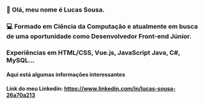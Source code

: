 ### 👋 Olá, meu nome é Lucas Sousa. 
### 💻 Formado em Ciência da Computação e atualmente em busca de uma oportunidade como Desenvolvedor Front-end Júnior.
### Experiências em HTML/CSS, Vue.js, JavaScript Java, C#, MySQL...


#### Aqui está algumas informações interessantes

#### Link do meu Linkedin: https://www.linkedin.com/in/lucas-sousa-26a70a213
